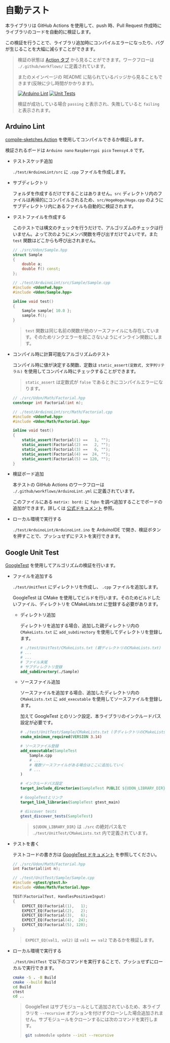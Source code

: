 # 自動テスト

本ライブラリは GitHub Actions を使用して、push 時、Pull Request 作成時にライブラリのコードを自動的に検証します。

この検証を行うことで、ライブラリ追加時にコンパイルエラーになったり、バグが生じることを大幅に減らすことができます。

> 検証の状態は [Action タブ](https://github.com/udonrobo/UdonLibrary/actions) から見ることができます。ワークフローは `./.github/workflows/` に定義されています。
>
> またのメインページの README に貼られているバッジから見ることもできます(反映に少し時間がかかります)。
>
> [![Arduino Lint](https://github.com/udonrobo/UdonLibrary/actions/workflows/ArduinoLint.yml/badge.svg)](https://github.com/udonrobo/UdonLibrary/actions/workflows/ArduinoLint.yml)
> [![Unit Tests](https://github.com/udonrobo/UdonLibrary/actions/workflows/UnitTest.yml/badge.svg)](https://github.com/udonrobo/UdonLibrary/actions/workflows/UnitTest.yml)
>
> 検証が成功している場合 `passing` と表示され、失敗していると `failing` と表示されます。

## Arduino Lint

[compile-sketches Action](https://github.com/arduino/compile-sketches) を使用してコンパイルできるか検証します。

検証されるボードは `Arduino nano` `Raspberrypi pico` `Teensy4.0` です。

- テストスケッチ追加

  `./test/ArduinoLint/src` に `.cpp` ファイルを作成します。

- サブディレクトリ

  フォルダを作成するだけですることはありません。`src` ディレクトリ内のファイルは再帰的にコンパイルされるため、`src/HogeHoge/Huga.cpp` のようにサブディレクトリ内にあるファイルも自動的に検証されます。

- テストファイルを作成する

  このテストでは構文のチェックを行うだけで、アルゴリズムのチェックは行いません。よって次のようにメンバ関数を呼び出すだけでよいです。また `test` 関数はどこからも呼び出されません。

  ```cpp
  // ./src/Udon/Sample.hpp
  struct Sample
  {
      double a;
      double f() const;
  };
  ```

  ```cpp
  // ./test/ArduinoLint/src/Sample/Sample.cpp
  #include <UdonFwd.hpp>
  #include <Udon/Sample.hpp>

  inline void test()
  {
      Sample sample{ 10.0 };
      sample.f();
  }
  ```

  > `test` 関数は同じ名前の関数が他のソースファイルにも存在しています。そのためリンクエラーを起こさないようにインライン関数にします。

- コンパイル時に計算可能なアルゴリズムのテスト

  コンパイル時に値が決定する関数、定数は `static_assert(定数式, 文字列リテラル)` を使用してコンパイル時にチェックすることができます。

  > `static_assert` は定数式が `false` であるときにコンパイルエラーになります。

  ```cpp
  // ./src/Udon/Math/Factorial.hpp
  constexpr int Factorial(int n);
  ```

  ```cpp
  // ./test/ArduinoLint/src/Math/Factorial.cpp
  #include <UdonFwd.hpp>
  #include <Udon/Math/Factorial.hpp>

  inline void test()
  {
      static_assert(Factorial(1) ==   1, "");
      static_assert(Factorial(2) ==   2, "");
      static_assert(Factorial(3) ==   6, "");
      static_assert(Factorial(4) ==  24, "");
      static_assert(Factorial(5) == 120, "");
  }
  ```

- 検証ボード追加

  本テストの GitHub Actions のワークフローは `./.github/workflows/ArduinoLint.yml` に定義されています。

  このファイルにある `matrix: bord:` に `fqbn` を調べ追加することでボードの追加ができます。詳しくは [公式ドキュメント](https://github.com/arduino/compile-sketches) 参照。

- ローカル環境で実行する

  `./test/ArduinoLint/ArduinoLint.ino` を ArduinoIDE で開き、検証ボタンを押すことで、プッシュせずにテストを実行できます。

## Google Unit Test

[GoogleTest](https://github.com/google/googletest) を使用してアルゴリズムの検証を行います。

- ファイルを追加する

  `./test/UnitTest` にディレクトリを作成し、 `.cpp` ファイルを追加します。

  GoogleTest は CMake を使用してビルドを行います。そのためビルドしたいファイル、ディレクトリを CMakeLists.txt に登録する必要があります。

  - ディレクトリ追加

    ディレクトリを追加する場合、追加した親ディレクトリ内の `CMakeLists.txt` に `add_subdirectory` を使用してディレクトリを登録します。

    ```cmake
    # ./test/UnitTest/CMakeLists.txt (親ディレクトリのCMakeLists.txt)
    # ...
    # ...
    # ファイル末尾
    # サブディレクトリ登録
    add_subdirectory(./Sample)
    ```

  - ソースファイル追加

    ソースファイルを追加する場合、追加したディレクトリ内の `CMakeLists.txt` に `add_executable` を使用してソースファイルを登録します。

    加えて GoogleTest とのリンク設定、本ライブラリのインクルードパス設定が必要です。

    ```cmake
    # ./test/UnitTest/Sample/CMakeLists.txt (子ディレクトリのCMakeLists.txt)
    cmake_minimum_required(VERSION 3.14)

    # ソースファイル登録
    add_executable(SampleTest
        Sample.cpp
        # ...
        # 複数ソースファイルがある場合はここに追加していく
        # ...
    )

    # インクルードパス設定
    target_include_directories(SampleTest PUBLIC ${UDON_LIBRARY_DIR})

    # GoogleTestとリンク
    target_link_libraries(SampleTest gtest_main)

    # discover tests
    gtest_discover_tests(SampleTest)
    ```

    > `${UDON_LIBRARY_DIR}` は `./src` の絶対パス名で `./test/UnitTest/CMakeLists.txt` 内で定義されています。

- テストを書く

  テストコードの書き方は [GoogleTest ドキュメント](https://google.github.io/googletest/reference/testing.html) を参照してください。

  ```cpp
  // ./src/Udon/Math/Factorial.hpp
  int Factorial(int n);
  ```

  ```cpp
  // ./test/UnitTest/Sample/Sample.cpp
  #include <gtest/gtest.h>
  #include <Udon/Math/Factorial.hpp>

  TEST(FactorialTest, HandlesPositiveInput)
  {
      EXPECT_EQ(Factorial(1),   1);
      EXPECT_EQ(Factorial(2),   2);
      EXPECT_EQ(Factorial(3),   6);
      EXPECT_EQ(Factorial(4),  24);
      EXPECT_EQ(Factorial(5), 120);
  }
  ```

  > `EXPECT_EQ(val1, val2)` は `val1 == val2` であるかを検証します。

- ローカル環境で実行する

  `./test/UnitTest` で以下のコマンドを実行することで、プッシュせずにローカルで実行できます。

  ```sh
  cmake -S . -B Build
  cmake --build Build
  cd Build
  ctest
  cd ..
  ```

  > GoogleTest はサブモジュールとして追加されているため、本ライブラリを `--recursive` オプションを付けずクローンした場合追加されません。サブモジュールをクローンするには次のコマンドを実行します。
  >
  > ```sh
  > git submodule update --init --recursive
  > ```
